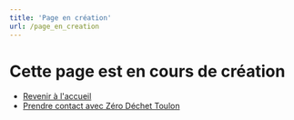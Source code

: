 ```yaml
---
title: 'Page en création'
url: /page_en_creation
---
```


# Cette page est en cours de création
* [Revenir à l'accueil][accueil]
* [Prendre contact avec Zéro Déchet Toulon][contact]

[accueil]: /
[contact]: /contact

